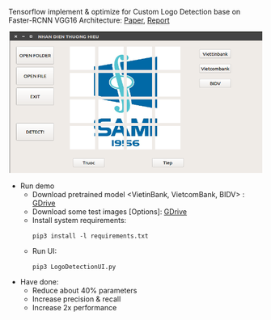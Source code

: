 Tensorflow implement & optimize for Custom Logo Detection base on Faster-RCNN VGG16 Architecture: 
[Paper](https://arxiv.org/abs/1506.01497), 
[Report](https://github.com/NNDam/Custom-Logo-Detection/blob/master/sami/LogoDetection.pdf)
<p align="center">
<img src="ui.png" width="500" height="280">
</p>

* Run demo
  - Download pretrained model <VietinBank, VietcomBank, BIDV> : [GDrive](https://drive.google.com/open?id=1CIExYmXyfvnq2VRkjrqS7hg13F0-QptO)
  - Download some test images [Options]: [GDrive](https://drive.google.com/open?id=1xQDOM7qXln-sp4-rEMReWkFJscHfmKi2) 
  - Install system requirements: 
    ```
    pip3 install -l requirements.txt
    ```
  - Run UI: 
    ```
    pip3 LogoDetectionUI.py
    ```
* Have done:
  - Reduce about 40% parameters 
  - Increase precision & recall
  - Increase 2x performance
